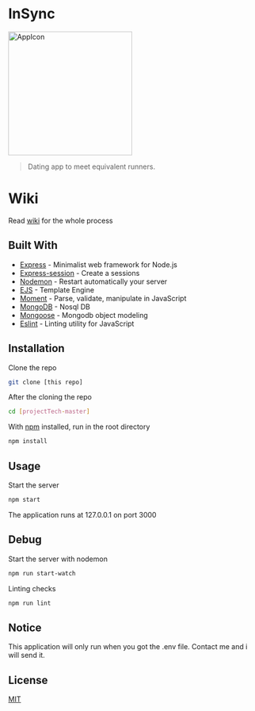 # InSync

<img src="https://oege.ie.hva.nl/~westere6/tech/app_icon2.png" alt="AppIcon" width="250px">


>Dating app to meet equivalent runners.



# Wiki
Read [wiki](https://github.com/EyobDejene/projectTech/wiki) for the whole process 

## Built With

* [Express](https://expressjs.com/) - Minimalist web framework for Node.js
* [Express-session](https://www.npmjs.com/package/express-session) - Create a sessions
* [Nodemon](https://nodemon.io/) - Restart automatically your server
* [EJS](https://ejs.co/) - Template Engine
* [Moment](https://momentjs.com/) - Parse, validate, manipulate in JavaScript
* [MongoDB](https://mongodb.com/) - Nosql DB
* [Mongoose](https://mongoosejs.com/) - Mongodb object modeling
* [Eslint](https://eslint.org/) - Linting utility for JavaScript

## Installation

Clone the repo
```bash
git clone [this repo]
```

After the cloning the repo
```bash
cd [projectTech-master]
```

With [npm](https://www.npmjs.com/) installed, run in the root directory
```bash
npm install
```

## Usage
Start the server
```bash
npm start 
```
The application runs at 127.0.0.1 on port 3000


## Debug
Start the server with nodemon
```bash
npm run start-watch
```

Linting checks
```bash
npm run lint
```

## Notice
This application will only run when you got the .env file.
Contact me and i will send it. 



## License
[MIT](https://choosealicense.com/licenses/mit/)